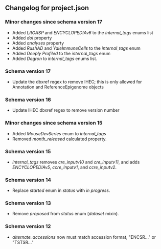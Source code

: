 ## Changelog for project.json

### Minor changes since schema version 17

* Added *LRGASP* and *ENCYCLOPEDIAv6* to the *internal_tags* enums list
* Added *doi* property
* Added *analyses* property
* Added *RushAD* and *YaleImmuneCells* to the *internal_tags* enum
* Added *Deeply Profiled* to the *internal_tags* enum
* Added *Degron* to *internal_tags* enums list.

### Schema version 17

* Update the dbxref regex to remove IHEC; this is only allowed for Annotation and ReferenceEpigenome objects

### Schema version 16

* Update IHEC dbxref regex to remove version number

### Minor changes since schema version 15
* Added *MouseDevSeries* enum to *internal_tags*
* Removed *month_released* calculated property.

### Schema version 15

* *internal_tags* removes *cre_inputv10* and *cre_inputv11*, and adds *ENCYCLOPEDIAv5*, *ccre_inputv1*, and *ccre_inputv2*.

### Schema version 14

* Replace *started* enum in *status* with *in progress*.

### Schema version 13

* Remove *proposed* from *status* enum (*dataset* mixin).

### Schema version 12

* *alternate_accessions* now must match accession format, "ENCSR..." or "TSTSR..."
